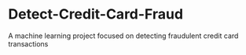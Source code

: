 # Detect-Credit-Card-Fraud
A machine learning project focused on detecting fraudulent credit card transactions
